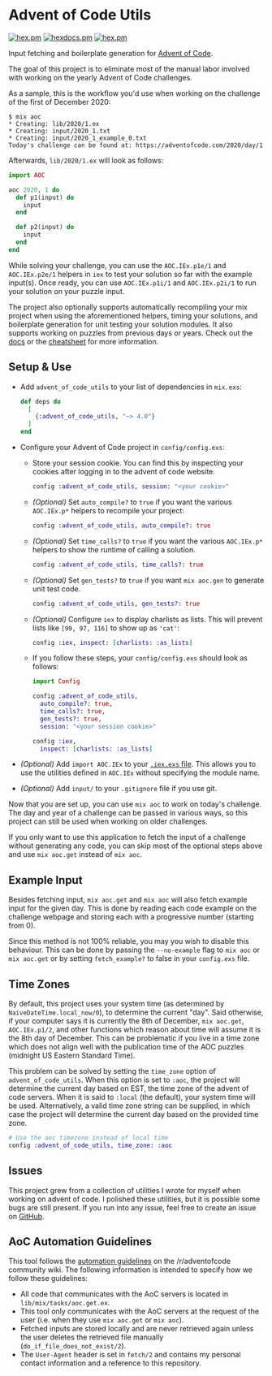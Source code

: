 # Advent of Code Utils

[![hex.pm](https://img.shields.io/hexpm/v/advent_of_code_utils.svg)](https://hex.pm/packages/advent_of_code_utils)
[![hexdocs.pm](https://img.shields.io/badge/hex-docs-lightgreen.svg)](https://hexdocs.pm/advent_of_code_utils/)
[![hex.pm](https://img.shields.io/hexpm/l/advent_of_code_utils.svg)](https://hex.pm/packages/advent_of_code_utils)

Input fetching and boilerplate generation for [Advent of Code](https://adventofcode.com/).

The goal of this project is to eliminate most of the manual labor involved with
working on the yearly Advent of Code challenges.

As a sample, this is the workflow you'd use when working on the challenge of the
first of December 2020:

```
$ mix aoc
* Creating: lib/2020/1.ex
* Creating: input/2020_1.txt
* Creating: input/2020_1_example_0.txt
Today's challenge can be found at: https://adventofcode.com/2020/day/1
```

Afterwards, `lib/2020/1.ex` will look as follows:

```elixir
import AOC

aoc 2020, 1 do
  def p1(input) do
    input
  end

  def p2(input) do
    input
  end
end
```

While solving your challenge, you can use the `AOC.IEx.p1e/1` and
`AOC.IEx.p2e/1` helpers in `iex` to test your solution so far with the example
input(s). Once ready, you can use `AOC.IEx.p1i/1` and `AOC.IEx.p2i/1` to run
your solution on your puzzle input.

The project also optionally supports automatically recompiling your mix project
when using the aforementioned helpers, timing your solutions, and boilerplate
generation for unit testing your solution modules. It also supports working on
puzzles from previous days or years. Check out the
[docs](https://hexdocs.pm/advent_of_code_utils/) or the
[cheatsheet](https://hexdocs.pm/advent_of_code_utils/cheatsheet.html) for more
information.

## Setup & Use

- Add `advent_of_code_utils` to your list of dependencies in `mix.exs`:
  ```elixir
  def deps do
    [
      {:advent_of_code_utils, "~> 4.0"}
    ]
  end
  ```

- Configure your Advent of Code project in `config/config.exs`:

  - Store your session cookie. You can find this by inspecting your cookies
    after logging in to the advent of code website.

    ```elixir
    config :advent_of_code_utils, session: "<your cookie>"
    ```

  - _(Optional)_ Set `auto_compile?` to `true` if you want the various `AOC.IEx.p*` helpers
    to recompile your project:

    ```elixir
    config :advent_of_code_utils, auto_compile?: true
    ```

  - _(Optional)_ Set `time_calls?` to `true` if you want the various `AOC.IEx.p*` helpers
    to show the runtime of calling a solution.

    ```elixir
    config :advent_of_code_utils, time_calls?: true
    ```

  - _(Optional)_ Set `gen_tests?` to `true` if you want `mix aoc.gen` to
    generate unit test code.

    ```elixir
    config :advent_of_code_utils, gen_tests?: true
    ```

  - _(Optional)_ Configure `iex` to display charlists as lists. This will prevent lists like
    `[99, 97, 116]` to show up as `'cat'`:

    ```elixir
    config :iex, inspect: [charlists: :as_lists]
    ```

  - If you follow these steps, your `config/config.exs` should look as follows:

    ```elixir
    import Config

    config :advent_of_code_utils,
      auto_compile?: true,
      time_calls?: true,
      gen_tests?: true,
      session: "<your session cookie>"

    config :iex,
      inspect: [charlists: :as_lists]
    ```

- _(Optional)_ Add `import AOC.IEx` to your
  [`.iex.exs` file](https://hexdocs.pm/iex/IEx.html#module-the-iex-exs-file).
  This allows you to use the utilities defined in `AOC.IEx` without
  specifying the module name.

- _(Optional)_ Add `input/` to your `.gitignore` file if you use git.

Now that you are set up, you can use `mix aoc` to work on today's challenge.
The day and year of a challenge can be passed in various ways, so this project
can still be used when working on older challenges.

If you only want to use this application to fetch the input of a challenge
without generating any code, you can skip most of the optional steps above and
use `mix aoc.get` instead of `mix aoc`.

## Example Input

Besides fetching input, `mix aoc.get` and `mix aoc` will also fetch example
input for the given day.  This is done by reading each code example on the
challenge webpage and storing each with a progressive number (starting from 0).

Since this method is not 100% reliable, you may you wish to disable this
behaviour. This can be done by passing the `--no-example` flag to `mix aoc` or
`mix aoc.get` or by setting `fetch_example?` to false in your `config.exs`
file.

## Time Zones

By default, this project uses your system time (as determined by
`NaiveDateTime.local_now/0`), to determine the current "day". Said otherwise,
if your computer says it is currently the 8th of December, `mix aoc.get`,
`AOC.IEx.p1/2`, and other functions which reason about time will assume it is
the 8th day of December. This can be problematic if you live in a time zone
which does not align well with the publication time of the AOC puzzles
(midnight US Eastern Standard Time).

This problem can be solved by setting the `time_zone` option of
`advent_of_code_utils`. When this option is set to `:aoc`, the project will
determine the current day based on EST, the time zone of the advent of code
servers. When it is said to `:local` (the default), your system time will be
used. Alternatively, a valid time zone string can be supplied, in which case
the project will determine the current day based on the provided time zone.

```elixir
# Use the aoc timezone instead of local time
config :advent_of_code_utils, time_zone: :aoc
```

## Issues

This project grew from a collection of utilities I wrote for myself when working
on advent of code.
I polished these utilities, but it is possible some bugs are still present.
If you run into any issue, feel free to create an issue on
[GitHub](https://github.com/mathsaey/advent_of_code_utils).

## AoC Automation Guidelines

This tool follows the [automation guidelines](https://www.reddit.com/r/adventofcode/wiki/faqs/automation)
on the /r/adventofcode community wiki. The following information is intended to
specify how we follow these guidelines:

* All code that communicates with the AoC servers is located in
  `lib/mix/tasks/aoc.get.ex`.
* This tool only communicates with the AoC servers at the request of the user
  (i.e. when they use `mix aoc.get` or `mix aoc`).
* Fetched inputs are stored locally and are never retrieved again unless the
  user deletes the retrieved file manually (`do_if_file_does_not_exist/2`).
* The `User-Agent` header is set in `fetch/2` and contains my personal contact
  information and a reference to this repository.
